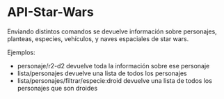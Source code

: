 # API-Star-Wars

Enviando distintos comandos se devuelve información sobre personajes, planteas, especies, vehículos, y naves espaciales de star wars.

Ejemplos:

- personaje/r2-d2 devuelve toda la información sobre ese personaje
- lista/personajes devuelve una lista de todos los personajes
- lista/personajes/filtrar/especie:droid devuelve una lista de todos los personajes que son droides